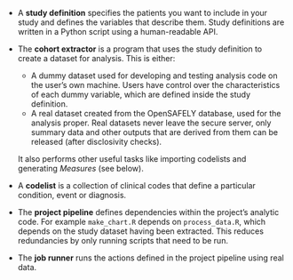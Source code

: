 
-   A **study definition** specifies the patients you want to include in
    your study and defines the variables that describe them. Study
    definitions are written in a Python script using a human-readable API.
-   The **cohort extractor** is a program that uses the study definition to create a
    dataset for analysis. This is either:
    -   A dummy dataset used for developing and testing analysis code on
        the user’s own machine. Users have control over the
        characteristics of each dummy variable, which are defined inside
        the study definition.
    -   A real dataset created from the OpenSAFELY database, used for
        the analysis proper. Real datasets never leave the secure
        server, only summary data and other outputs that are derived
        from them can be released (after disclosivity checks). 
		
	It also performs other useful tasks like importing codelists and generating *Measures* (see below).
	
-   A **codelist** is a collection of clinical codes that define a
    particular condition, event or diagnosis.
-   The **project pipeline** defines dependencies within the project’s
    analytic code. For example `make_chart.R` depends on
    `process_data.R`, which depends on the study dataset having been
    extracted. This reduces redundancies by only running scripts that
    need to be run.
-   The **job runner** runs the actions defined in the project pipeline
    using real data.